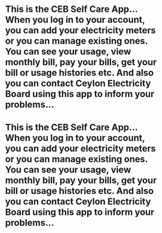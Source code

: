 # This is the CEB Self Care App... When you log in to your account, you can add your electricity meters or you can manage existing ones. You can see your usage, view monthly bill, pay your bills, get your bill or usage histories etc. And also you can contact Ceylon Electricity Board using this app to inform your problems...
# This is the CEB Self Care App... When you log in to your account, you can add your electricity meters or you can manage existing ones. You can see your usage, view monthly bill, pay your bills, get your bill or usage histories etc. And also you can contact Ceylon Electricity Board using this app to inform your problems...
